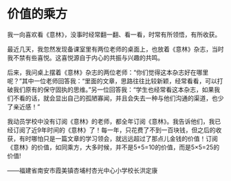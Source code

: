# 价值的乘方

我一向喜欢看《意林》，没事时经常翻一翻、看一看，时常有所领悟，有所收获。 

最近几天，我忽然发现备课室里有两位老师的桌面上，也放着《意林》杂志，当时我不禁有些喜悦。这喜悦源自于内心的共振与兴趣的共鸣。 

后来，我问桌上摆着《意林》杂志的两位老师：“你们觉得这本杂志好在哪里呢？”其中一位老师回答我：“里面的文章，思路往往比较新颖，经常看看，可以打破我们原有的保守固执的思维。”另一位回答我：“学生也经常看这本杂志，如果我们不看的话，就会显出自己的孤陋寡闻，并且会失去一种与他们沟通的渠道，也少了亲近感！” 

我动员学校中没有订阅《意林》的老师，都全年订阅《意林》。我告诉他们，我已经订阅了近9年时间的《意林》了！每一年，只花费了不到一百块钱，但之后的收获，有时哪怕只是一篇文章的学习领会，就远远超过了那点儿金钱的价值！订阅《意林》的价值，如同乘方，大多时候，并不是5+5=10的价值，而是5×5=25的价值! 

——福建省南安市霞美镇杏埔村杏光中心小学校长洪定康